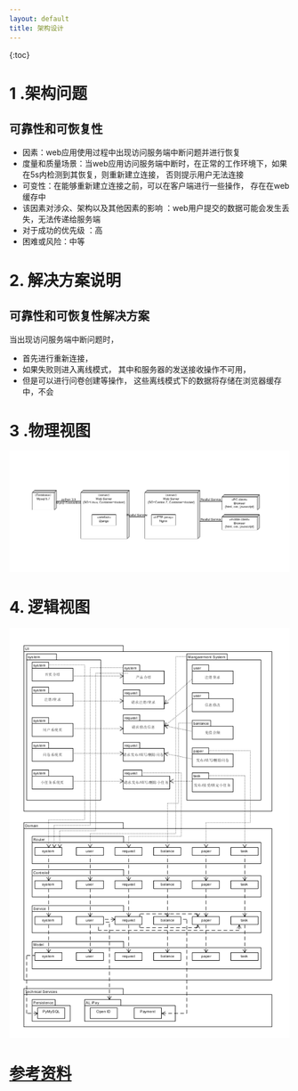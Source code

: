 ```yaml
---
layout: default
title: 架构设计
---
```




{:toc}



#  1 .架构问题



## 可靠性和可恢复性

   

- 因素：web应用使用过程中出现访问服务端中断问题并进行恢复
- 度量和质量场景：当web应用访问服务端中断时，在正常的工作环境下，如果在5s内检测到其恢复，则重新建立连接， 否则提示用户无法连接
- 可变性：在能够重新建立连接之前，可以在客户端进行一些操作， 存在在web缓存中
- 该因素对涉众、架构以及其他因素的影响 ：web用户提交的数据可能会发生丢失，无法传递给服务端
- 对于成功的优先级 ：高
- 困难或风险：中等



# 2. 解决方案说明

## 可靠性和可恢复性解决方案

当出现访问服务端中断问题时， 

- 首先进行重新连接， 
- 如果失败则进入离线模式， 其中和服务器的发送接收操作不可用，
-  但是可以进行问卷创建等操作， 这些离线模式下的数据将存储在浏览器缓存中，不会



# 3 .物理视图

 ![](images\架构说明\物理结构.png)

# 4. 逻辑视图



 ![](images\架构说明\逻辑结构.png)





# [参考资料](https://rookies-sysu.github.io/Dashboard/07-04-software-architecture-document)